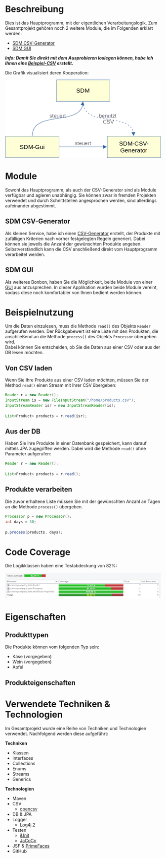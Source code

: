 # Beschreibung
Dies ist das Hauptprogramm, mit der eigentlichen Verarbeitungslogik. Zum Gesamtprojekt gehören noch 2 weitere Module, die im Folgenden erklärt werden:
- [SDM CSV-Generator](https://github.com/e-reznik/SDM-CSV-Generator)
- [SDM GUI](https://github.com/e-reznik/SDM-Gui)

**_Info: Damit Sie direkt mit dem Ausprobieren loslegen können, habe ich Ihnen eine [Beispiel-CSV](https://github.com/e-reznik/SDM/blob/master/src/main/resources/products.csv) erstellt._**

Die Grafik visualisiert deren Kooperation:

![Module](https://github.com/e-reznik/SDM/blob/master/src/main/resources/img/components.png)

# Module
Sowohl das Hauptprogramm, als auch der CSV-Generator sind als Module verfügbar und agieren unabhängig. Sie können zwar in fremden Projekten verwendet und durch Schnittstellen angesprochen werden, sind allerdings aufeinander abgestimmt.

## SDM CSV-Generator
Als kleinen Service, habe ich einen [CSV-Generator](https://github.com/e-reznik/SDM-CSV-Generator) erstellt, der Produkte mit zufälligen Kriterien nach vorher festgelegten Regeln generiert. Dabei können sie jeweils die Anzahl der gewünschten Produkte angeben. Selbstverständlich kann die CSV anschließend direkt vom Hauptprogramm verarbeitet werden.

## SDM GUI
Als weiteres Bonbon, haben Sie die Möglichkeit, beide Module von einer [GUI](https://github.com/e-reznik/SDM-Gui) aus anzusprechen. In dieser Applikation wurden beide Module vereint, sodass diese noch komfortabler von Ihnen bedient werden können.

# Beispielnutzung
Um die Daten einzulesen, muss die Methode `read()` des Objekts `Reader` aufgerufen werden. Der Rückgabewert ist eine Liste mit den Produkten, die anschließend an die Methode `process()` des Objekts `Processor` übergeben wird.  
Dabei können Sie entscheiden, ob Sie die Daten aus einer CSV oder aus der DB lesen möchten.

## Von CSV laden
Wenn Sie Ihre Produkte aus einer CSV laden möchten, müssen Sie der Method `read()` einen Stream mit Ihrer CSV übergeben:

```java
Reader r = new Reader();
InputStream is = new FileInputStream("/home/products.csv");
InputStreamReader isr = new InputStreamReader(is);

List<Product> products = r.read(isr);
```

## Aus der DB
Haben Sie ihre Produkte in einer Datenbank gespeichert, kann darauf mittels JPA zugegriffen werden. Dabei wird die Methode `read()` ohne Parameter aufgerufen:

```java
Reader r = new Reader();

List<Product> products = r.read();
```

## Produkte verarbeiten
Die zuvor erhaltene Liste müssen Sie mit der gewünschten Anzahl an Tagen an die Methode `process()` übergeben.

```java
Processor p = new Processor();
int days = 30;

p.process(products, days);
```

# Code Coverage
Die Logikklassen haben eine Testabdeckung von 82%:

![CoCo](https://github.com/e-reznik/SDM/blob/master/src/main/resources/img/coco.png)

# Eigenschaften
## Produkttypen
Die Produkte können vom folgenden Typ sein:
 - Käse  (vorgegeben)
 - Wein (vorgegeben)
 - Apfel
 
 ## Produkteigenschaften

# Verwendete Techniken & Technologien
Im Gesamtprojekt wurde eine Reihe von Techniken und Technologien verwendet. Nachfolgend werden diese aufgeführt:

**Techniken**
 - Klassen
 - Interfaces
 - Collections
 - Enums
 - Streams
 - Generics

**Technologien**
 - Maven
 - CSV
   - [opencsv](http://opencsv.sourceforge.net/)
 - DB & JPA
 - Logger
   - [Log4j 2](https://logging.apache.org/log4j/2.x/)
 - Testen
   - [jUnit](https://junit.org/junit5/)
   - [JaCoCo](https://github.com/jacoco/jacoco)
 - JSF & [PrimeFaces](https://www.primefaces.org/showcase/)
 - GitHub
